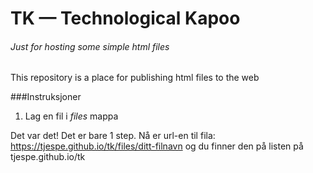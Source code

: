 # TK — Technological Kapoo
###### Just for hosting some simple html files
This repository is a place for publishing html files to the web

###Instruksjoner
1. Lag en fil i *files* mappa

Det var det! Det er bare 1 step. Nå er url-en til fila: https://tjespe.github.io/tk/files/ditt-filnavn og du finner den på listen på tjespe.github.io/tk
